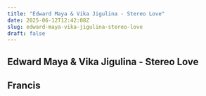 ```yaml
---
title: "Edward Maya & Vika Jigulina - Stereo Love"
date: 2025-06-12T12:42:08Z
slug: edward-maya-vika-jigulina-stereo-love
draft: false
---
```


## Edward Maya & Vika Jigulina - Stereo Love

## Francis

